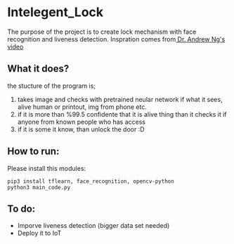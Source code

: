 # Intelegent_Lock
The purpose of the project is to create lock mechanism with face recognition and liveness detection. Inspration comes from[ Dr. Andrew Ng's video](https://www.youtube.com/watch?v=wr4rx0Spihs)

## What it does?

the stucture of the program is; 

1. takes image and checks with pretrained neular network if what it sees, alive human or printout, img from phone etc. 
2. if it is more than %99.5 confidente that it is alive thing than it checks it if anyone from known people who has access 
3. if it is some it know, than unlock the door :D 

## How to run:

Please install this modules:

```
pip3 install tflearn, face_recognition, opencv-python
python3 main_code.py
```



## To do: 

* Imporve liveness detection (bigger data set needed)
* Deploy it to IoT 
